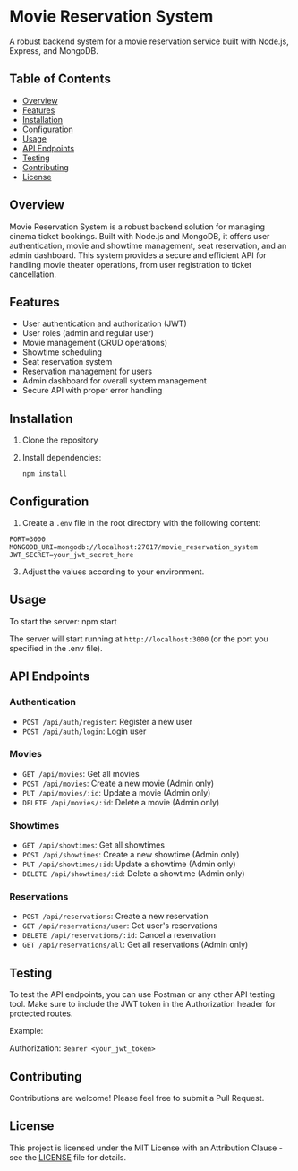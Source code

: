 # Movie Reservation System

A robust backend system for a movie reservation service built with Node.js, Express, and MongoDB.

## Table of Contents

- [Overview](#overview)
- [Features](#features)
- [Installation](#installation)
- [Configuration](#configuration)
- [Usage](#usage)
- [API Endpoints](#api-endpoints)
- [Testing](#testing)
- [Contributing](#contributing)
- [License](#license)


## Overview
Movie Reservation System is a robust backend solution for managing cinema ticket bookings. Built with Node.js and MongoDB, it offers user authentication, movie and showtime management, seat reservation, and an admin dashboard. This system provides a secure and efficient API for handling movie theater operations, from user registration to ticket cancellation.

## Features

- User authentication and authorization (JWT)
- User roles (admin and regular user)
- Movie management (CRUD operations)
- Showtime scheduling
- Seat reservation system
- Reservation management for users
- Admin dashboard for overall system management
- Secure API with proper error handling


## Installation

1. Clone the repository

2. Install dependencies:

   `npm install`

## Configuration

1. Create a `.env` file in the root directory with the following content:
```
PORT=3000
MONGODB_URI=mongodb://localhost:27017/movie_reservation_system
JWT_SECRET=your_jwt_secret_here
```

3. Adjust the values according to your environment.

## Usage

To start the server: npm start

The server will start running at `http://localhost:3000` (or the port you specified in the .env file).

## API Endpoints

### Authentication
- `POST /api/auth/register`: Register a new user
- `POST /api/auth/login`: Login user

### Movies
- `GET /api/movies`: Get all movies
- `POST /api/movies`: Create a new movie (Admin only)
- `PUT /api/movies/:id`: Update a movie (Admin only)
- `DELETE /api/movies/:id`: Delete a movie (Admin only)

### Showtimes
- `GET /api/showtimes`: Get all showtimes
- `POST /api/showtimes`: Create a new showtime (Admin only)
- `PUT /api/showtimes/:id`: Update a showtime (Admin only)
- `DELETE /api/showtimes/:id`: Delete a showtime (Admin only)

### Reservations
- `POST /api/reservations`: Create a new reservation
- `GET /api/reservations/user`: Get user's reservations
- `DELETE /api/reservations/:id`: Cancel a reservation
- `GET /api/reservations/all`: Get all reservations (Admin only)

## Testing

To test the API endpoints, you can use Postman or any other API testing tool. Make sure to include the JWT token in the Authorization header for protected routes.

Example:

Authorization: `Bearer <your_jwt_token>`

## Contributing

Contributions are welcome! Please feel free to submit a Pull Request.

## License

This project is licensed under the MIT License with an Attribution Clause - see the [LICENSE](LICENSE) file for details.
